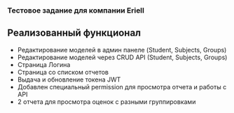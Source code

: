 ###  Тестовое задание для компании Eriell

## Реализованный функционал

- Редактирование моделей в админ панеле (Student, Subjects, Groups) 
- Редактирование моделей через CRUD API (Student, Subjects, Groups) 
- Страница Логина
- Страница со списком отчетов
- Выдача и обновление токена JWT
- Добавлен специальный permission для просмотра отчета и работы с API
- 2 отчета для просмотра оценок с разными группировками

